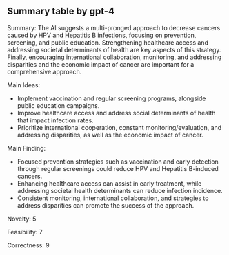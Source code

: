 ## Summary table by gpt-4
Summary: 
The AI suggests a multi-pronged approach to decrease cancers caused by HPV and Hepatitis B infections, focusing on prevention, screening, and public education. Strengthening healthcare access and addressing societal determinants of health are key aspects of this strategy. Finally, encouraging international collaboration, monitoring, and addressing disparities and the economic impact of cancer are important for a comprehensive approach.

Main Ideas: 
- Implement vaccination and regular screening programs, alongside public education campaigns. 
- Improve healthcare access and address social determinants of health that impact infection rates. 
- Prioritize international cooperation, constant monitoring/evaluation, and addressing disparities, as well as the economic impact of cancer.

Main Finding: 
- Focused prevention strategies such as vaccination and early detection through regular screenings could reduce HPV and Hepatitis B-induced cancers. 
- Enhancing healthcare access can assist in early treatment, while addressing societal health determinants can reduce infection incidence. 
- Consistent monitoring, international collaboration, and strategies to address disparities can promote the success of the approach. 

Novelty: 5

Feasibility: 7

Correctness: 9
